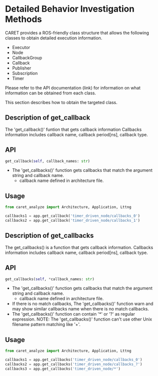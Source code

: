 # Detailed Behavior Investigation Methods

CARET provides a ROS-friendly class structure that allows the following classes to obtain detailed execution information.

- Executor
- Node
- CallbackGroup
- Callback
- Publisher
- Subscription
- Timer

Please refer to the API documentation (link) for information on what information can be obtained from each class.

This section describes how to obtain the targeted class.

## Description of get_callback

The 'get_callback()' funtion that gets callback information
Callbacks information includes callback name, callback period[ns], callback type.

## API

```python
get_callback(self, callback_names: str)
```

- The 'get_callbacks()' function gets callbacks that match the argument string and callback name.
    - callback name defined in architecture file.

## Usage

```python
from caret_analyze import Architecture, Application, Lttng

callbacks1 = app.get_callback('timer_driven_node/callbacks_0')
callbacks2 = app.get_callback('timer_driven_node/callbacks_1')
```


## Description of get_callbacks

The get_callbacks() is a function that gets callback information.
Callbacks information includes callback name, callback period[ns], callback type.


## API

```python
get_callbacks(self, *callback_names: str)
```

- The 'get_callbacks()' function gets callbacks that match the argument string and callback name.
    - callback name defined in architecture file.
- If there is no match callbacks, The 'get_callbacks()' function warn and may show similar callbacks name when there is no match callbacks.
- The 'get_callbacks()' function can contain '*' or '?' as regular expression. NOTE: The 'get_callbacks()' function can't use other Unix filename pattern matching like '+'.

## Usage

```python
from caret_analyze import Architecture, Application, Lttng

callbacks1 = app.get_callbacks('timer_driven_node/callbacks_0')
callbacks2 = app.get_callbacks('timer_driven_node/callbacks_?')
callbacks3 = app.get_callbacks('timer_driven_node/*')
```
